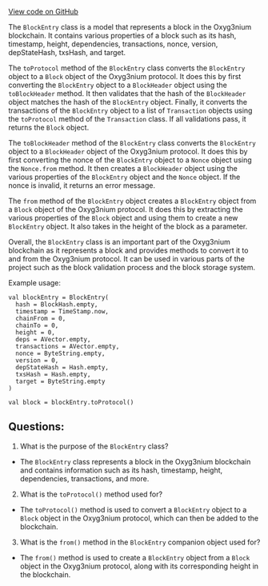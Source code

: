 [View code on GitHub](https://github.com/oxyg3nium/oxyg3nium/api/src/main/scala/org/oxyg3nium/api/model/BlockEntry.scala)

The `BlockEntry` class is a model that represents a block in the Oxyg3nium blockchain. It contains various properties of a block such as its hash, timestamp, height, dependencies, transactions, nonce, version, depStateHash, txsHash, and target. 

The `toProtocol` method of the `BlockEntry` class converts the `BlockEntry` object to a `Block` object of the Oxyg3nium protocol. It does this by first converting the `BlockEntry` object to a `BlockHeader` object using the `toBlockHeader` method. It then validates that the hash of the `BlockHeader` object matches the hash of the `BlockEntry` object. Finally, it converts the transactions of the `BlockEntry` object to a list of `Transaction` objects using the `toProtocol` method of the `Transaction` class. If all validations pass, it returns the `Block` object.

The `toBlockHeader` method of the `BlockEntry` class converts the `BlockEntry` object to a `BlockHeader` object of the Oxyg3nium protocol. It does this by first converting the nonce of the `BlockEntry` object to a `Nonce` object using the `Nonce.from` method. It then creates a `BlockHeader` object using the various properties of the `BlockEntry` object and the `Nonce` object. If the nonce is invalid, it returns an error message.

The `from` method of the `BlockEntry` object creates a `BlockEntry` object from a `Block` object of the Oxyg3nium protocol. It does this by extracting the various properties of the `Block` object and using them to create a new `BlockEntry` object. It also takes in the height of the block as a parameter.

Overall, the `BlockEntry` class is an important part of the Oxyg3nium blockchain as it represents a block and provides methods to convert it to and from the Oxyg3nium protocol. It can be used in various parts of the project such as the block validation process and the block storage system. 

Example usage:
```
val blockEntry = BlockEntry(
  hash = BlockHash.empty,
  timestamp = TimeStamp.now,
  chainFrom = 0,
  chainTo = 0,
  height = 0,
  deps = AVector.empty,
  transactions = AVector.empty,
  nonce = ByteString.empty,
  version = 0,
  depStateHash = Hash.empty,
  txsHash = Hash.empty,
  target = ByteString.empty
)

val block = blockEntry.toProtocol()
```
## Questions: 
 1. What is the purpose of the `BlockEntry` class?
- The `BlockEntry` class represents a block in the Oxyg3nium blockchain and contains information such as its hash, timestamp, height, dependencies, transactions, and more.

2. What is the `toProtocol()` method used for?
- The `toProtocol()` method is used to convert a `BlockEntry` object to a `Block` object in the Oxyg3nium protocol, which can then be added to the blockchain.

3. What is the `from()` method in the `BlockEntry` companion object used for?
- The `from()` method is used to create a `BlockEntry` object from a `Block` object in the Oxyg3nium protocol, along with its corresponding height in the blockchain.